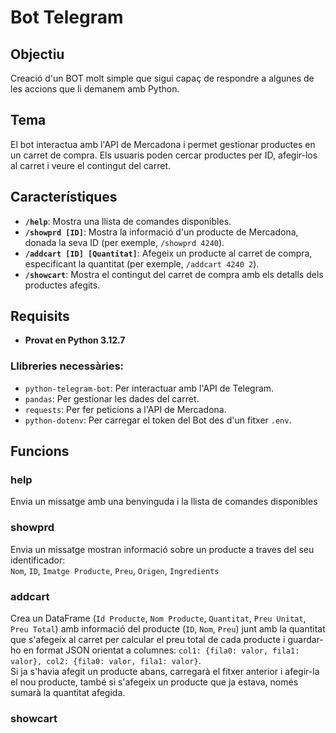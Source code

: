 # Bot Telegram

## Objectiu
Creació d'un BOT molt simple que sigui capaç de respondre a algunes de les accions que li demanem amb Python.

## Tema
El bot interactua amb l'API de Mercadona i permet gestionar productes en un carret de compra. Els usuaris poden cercar productes per ID, afegir-los al carret i veure el contingut del carret.

## Característiques

- **`/help`**: Mostra una llista de comandes disponibles.
- **`/showprd [ID]`**: Mostra la informació d'un producte de Mercadona, donada la seva ID (per exemple, `/showprd 4240`).
- **`/addcart [ID] [Quantitat]`**: Afegeix un producte al carret de compra, especificant la quantitat (per exemple, `/addcart 4240 2`).
- **`/showcart`**: Mostra el contingut del carret de compra amb els detalls dels productes afegits.

## Requisits

- **Provat en Python 3.12.7**
  
### Llibreries necessàries:

- `python-telegram-bot`: Per interactuar amb l'API de Telegram.
- `pandas`: Per gestionar les dades del carret.
- `requests`: Per fer peticions a l'API de Mercadona.
- `python-dotenv`: Per carregar el token del Bot des d'un fitxer `.env`.

## Funcions

### help
Envia un missatge amb una benvinguda i la llista de comandes disponibles 

### showprd
Envia un missatge mostran informació sobre un producte a traves del seu identificador:  
`Nom`, `ID`, `Imatge Producte`, `Preu`, `Origen`, `Ingredients`

### addcart
Crea un DataFrame (`Id Producte`, `Nom Producte`, `Quantitat`, `Preu Unitat`, `Preu Total`) amb informació del producte (`ID`, `Nom`, `Preu`) junt amb la quantitat que s'afegeix 
al carret per calcular el preu total de cada producte i guardar-ho en format JSON orientat a columnes:  `col1: {fila0: valor, fila1: valor}, col2: {fila0: valor, fila1: valor}`.    
Si ja s'havia afegit un producte abans, carregarà el fitxer anterior i afegir-la el nou producte, també si s'afegeix un producte que ja estava, només sumarà la quantitat afegida.

### showcart

